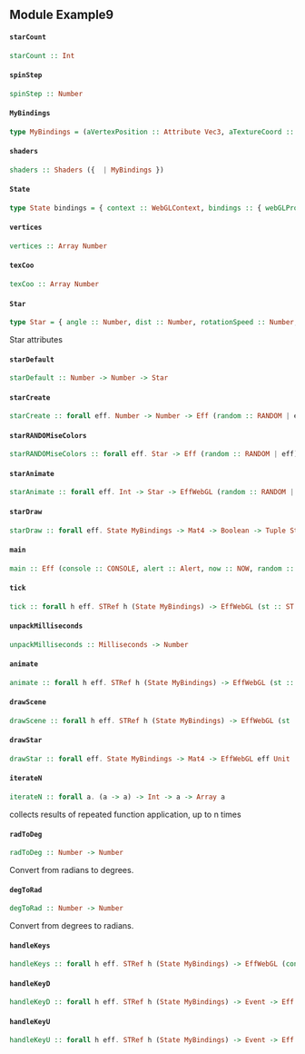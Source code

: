## Module Example9

#### `starCount`

``` purescript
starCount :: Int
```

#### `spinStep`

``` purescript
spinStep :: Number
```

#### `MyBindings`

``` purescript
type MyBindings = (aVertexPosition :: Attribute Vec3, aTextureCoord :: Attribute Vec2, uPMatrix :: Uniform Mat4, uMVMatrix :: Uniform Mat4, uSampler :: Uniform Sampler2D, uColor :: Uniform Vec3)
```

#### `shaders`

``` purescript
shaders :: Shaders ({  | MyBindings })
```

#### `State`

``` purescript
type State bindings = { context :: WebGLContext, bindings :: { webGLProgram :: WebGLProg | bindings }, starVertices :: Buffer Float32, textureCoords :: Buffer Float32, texture :: WebGLTex, lastTime :: Maybe Number, stars :: Array Star, spin :: Number, tilt :: Number, z :: Number, currentlyPressedKeys :: Array Int, benchCount :: Int, benchTime :: Number }
```

#### `vertices`

``` purescript
vertices :: Array Number
```

#### `texCoo`

``` purescript
texCoo :: Array Number
```

#### `Star`

``` purescript
type Star = { angle :: Number, dist :: Number, rotationSpeed :: Number, r :: Number, g :: Number, b :: Number, twinkleR :: Number, twinkleG :: Number, twinkleB :: Number }
```

Star attributes

#### `starDefault`

``` purescript
starDefault :: Number -> Number -> Star
```

#### `starCreate`

``` purescript
starCreate :: forall eff. Number -> Number -> Eff (random :: RANDOM | eff) Star
```

#### `starRANDOMiseColors`

``` purescript
starRANDOMiseColors :: forall eff. Star -> Eff (random :: RANDOM | eff) Star
```

#### `starAnimate`

``` purescript
starAnimate :: forall eff. Int -> Star -> EffWebGL (random :: RANDOM | eff) Star
```

#### `starDraw`

``` purescript
starDraw :: forall eff. State MyBindings -> Mat4 -> Boolean -> Tuple Star Number -> EffWebGL eff Unit
```

#### `main`

``` purescript
main :: Eff (console :: CONSOLE, alert :: Alert, now :: NOW, random :: RANDOM) Unit
```

#### `tick`

``` purescript
tick :: forall h eff. STRef h (State MyBindings) -> EffWebGL (st :: ST h, console :: CONSOLE, now :: NOW, random :: RANDOM | eff) Unit
```

#### `unpackMilliseconds`

``` purescript
unpackMilliseconds :: Milliseconds -> Number
```

#### `animate`

``` purescript
animate :: forall h eff. STRef h (State MyBindings) -> EffWebGL (st :: ST h, now :: NOW, random :: RANDOM | eff) Unit
```

#### `drawScene`

``` purescript
drawScene :: forall h eff. STRef h (State MyBindings) -> EffWebGL (st :: ST h | eff) Unit
```

#### `drawStar`

``` purescript
drawStar :: forall eff. State MyBindings -> Mat4 -> EffWebGL eff Unit
```

#### `iterateN`

``` purescript
iterateN :: forall a. (a -> a) -> Int -> a -> Array a
```

collects results of repeated function application, up to n times

#### `radToDeg`

``` purescript
radToDeg :: Number -> Number
```

Convert from radians to degrees.

#### `degToRad`

``` purescript
degToRad :: Number -> Number
```

Convert from degrees to radians.

#### `handleKeys`

``` purescript
handleKeys :: forall h eff. STRef h (State MyBindings) -> EffWebGL (console :: CONSOLE, st :: ST h | eff) Unit
```

#### `handleKeyD`

``` purescript
handleKeyD :: forall h eff. STRef h (State MyBindings) -> Event -> Eff (st :: ST h, console :: CONSOLE | eff) Unit
```

#### `handleKeyU`

``` purescript
handleKeyU :: forall h eff. STRef h (State MyBindings) -> Event -> Eff (st :: ST h, console :: CONSOLE | eff) Unit
```


